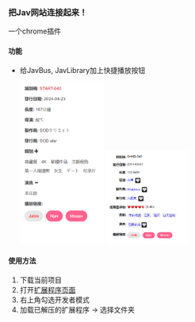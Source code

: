 ### 把Jav网站连接起来！
一个chrome插件
#### 功能
- 给JavBus, JavLibrary加上快捷播放按钮
  <p>
    <img width="35%" src="./pics/screenshot_javbus.png" >
    <img width="35%" src="./pics/screenshot_javlibrary.png" >
  </p>


#### 使用方法
1. 下载当前项目
2. 打开[扩展程序页面](chrome://extensions/)
3. 右上角勾选开发者模式
4. 加载已解压的扩展程序 -> 选择文件夹